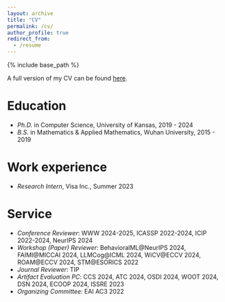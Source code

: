```yaml
---
layout: archive
title: "CV"
permalink: /cv/
author_profile: true
redirect_from:
  - /resume
---
```


{% include base_path %}

A full version of my CV can be found [here](http://liuzey.github.io/files/cv.pdf).

Education
======
* *Ph.D.* in Computer Science, University of Kansas, 2019 - 2024
* *B.S.* in Mathematics & Applied Mathematics, Wuhan University, 2015 - 2019

Work experience
======
* *Research Intern*, Visa Inc., Summer 2023
  
Service
======
* *Conference Reviewer*: WWW 2024-2025, ICASSP 2022-2024, ICIP 2022-2024, NeurIPS 2024
* *Workshop (Paper) Reviewer*: BehavioralML@NeurIPS 2024, FAIMI@MICCAI 2024, LLMCog@ICML 2024, WiCV@ECCV 2024, ROAM@ECCV 2024, STM@ESORICS 2022
* *Journal Reviewer*: TIP
* *Artifact Evaluation PC*: CCS 2024, ATC 2024, OSDI 2024, WOOT 2024, DSN 2024, ECOOP 2024, ISSRE 2023
* *Organizing Committee*: EAI AC3 2022
